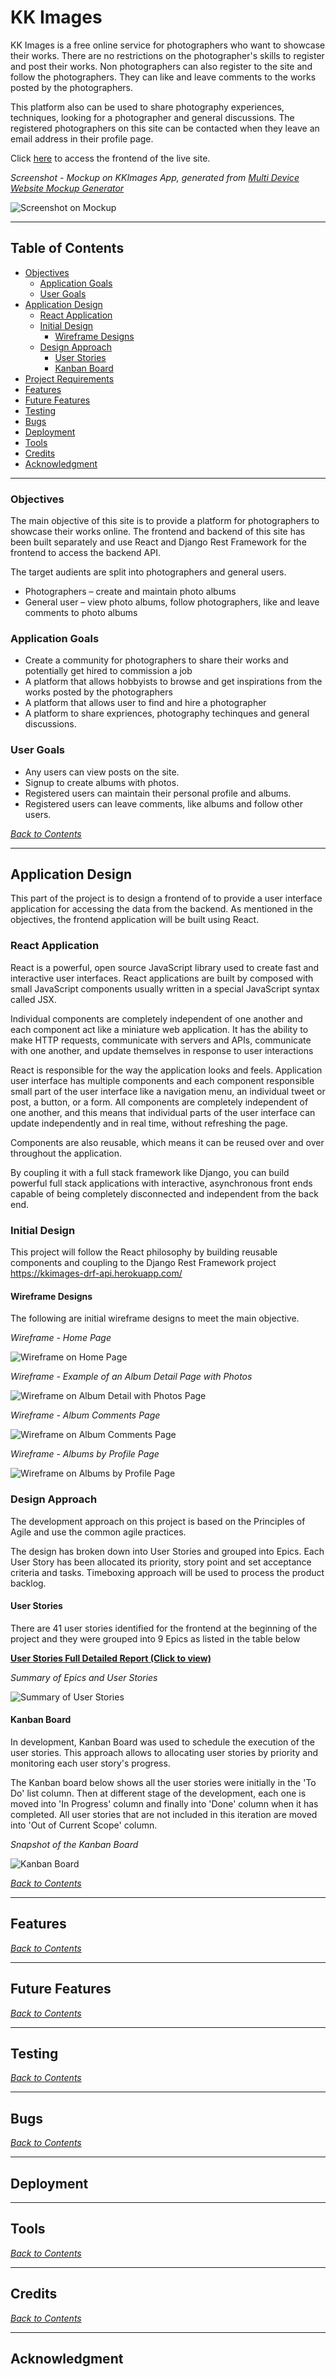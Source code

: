 # KK Images

KK Images is a free online service for photographers who want to showcase their works. There are no restrictions on the photographer's skills to register and post their works. Non photographers can also register to the site and follow the photographers. They can like and leave comments to the works posted by the photographers.

This platform also can be used to share photography experiences, techniques, looking for a photographer and general discussions. The registered photographers on this site can be contacted when they leave an email address in their profile page.

Click [here](https://kkimages.herokuapp.com/) to access the frontend of the live site.

*Screenshot - Mockup on KKImages App, generated from [Multi Device Website Mockup Generator](https://techsini.com/multi-mockup/index.php)*

![Screenshot on Mockup](readme/images/site-mockup.png)

---
## Table of Contents
* [Objectives](#objectives)
    * [Application Goals](#application-goals)
    * [User Goals](#user-goals)
* [Application Design](#application-design)
    * [React Application](#react-application)
    * [Initial Design](#initial-design)
        * [Wireframe Designs](#wireframe-designs)
    * [Design Approach](#design-approach)
        * [User Stories](#user-stories)
        * [Kanban Board](#kanban-board)
* [Project Requirements](#project-requirements)
* [Features](#features)
* [Future Features](#future-features)
* [Testing](#testing)
* [Bugs](#bugs)
* [Deployment](#deployment)
* [Tools](#tools)
* [Credits](#credits)
* [Acknowledgment](#acknowledgment)

---
### Objectives

The main objective of this site is to provide a platform for photographers to showcase their works online. The frontend and backend of this site has been built separately and use React and Django Rest Framework for the frontend to access the backend API.

The target audients are split into photographers and general users.

* Photographers – create and maintain photo albums
* General user – view photo albums, follow photographers, like and leave comments to photo albums

### Application Goals

* Create a community for photographers to share their works and potentially get hired to commission a job
* A platform that allows hobbyists to browse and get inspirations from the works posted by the photographers
* A platform that allows user to find and hire a photographer
* A platform to share expriences, photography techinques and general discussions.

### User Goals

* Any users can view posts on the site.
* Signup to create albums with photos.
* Registered users can maintain their personal profile and albums.
* Registered users can leave comments, like albums and follow other users.

*[Back to Contents](#table-of-contents)*

---
## Application Design

This part of the project is to design a frontend of to provide a user interface application for accessing the data from the backend. As mentioned in the objectives, the frontend application will be built using React.

### React Application

React is a powerful, open source JavaScript library used to create fast and interactive user interfaces. React applications are built by composed with small JavaScript components usually written in a special JavaScript syntax called JSX.

Individual components are completely independent of one another and each component act like a miniature web application. It has the ability to make HTTP requests, communicate with servers and APIs, communicate with one another, and update themselves in response to user interactions

React is responsible for the way the application looks and feels. Application user interface has multiple components and each component responsible small part of the user interface like a navigation menu, an individual tweet or post, a button, or a form. All components are completely independent of one another, and this means that individual parts of the user interface can update independently and in real time, without refreshing the page.

Components are also reusable, which means it can be reused over and over throughout the application.

By coupling it with a full stack framework like Django, you can build powerful full stack applications with interactive, asynchronous front ends capable of being completely disconnected and independent from the back end.

### Initial Design

This project will follow the React philosophy by building reusable components and coupling to the Django Rest Framework project https://kkimages-drf-api.herokuapp.com/

#### Wireframe Designs

The following are initial wireframe designs to meet the main objective.

*Wireframe - Home Page*

![Wireframe on Home Page](readme/images/wireframe-home-page.jpg)

*Wireframe - Example of an Album Detail Page with Photos*

![Wireframe on Album Detail with Photos Page](readme/images/wireframe-album-detail-page.jpg)

*Wireframe - Album Comments Page*

![Wireframe on Album Comments Page](readme/images/wireframe-album-comments-page.jpg)

*Wireframe - Albums by Profile Page*

![Wireframe on Albums by Profile Page](readme/images/wireframe-albums-by-profile-page.jpg)

### Design Approach

The development approach on this project is based on the Principles of Agile and use the common agile practices.

The design has broken down into User Stories and grouped into Epics. Each User Story has been allocated its priority, story point and set acceptance criteria and tasks. Timeboxing approach will be used to process the product backlog.

#### User Stories

There are 41 user stories identified for the frontend at the beginning of the project and they were grouped into 9 Epics as listed in the table below

**[User Stories Full Detailed Report (Click to view)](readme/user-stories/user-stories.md#user-stories)**

*Summary of Epics and User Stories*

![Summary of User Stories](readme/user-stories/frontend-user-stories-summary.jpg)

#### Kanban Board

In development, Kanban Board was used to schedule the execution of the user stories. This approach allows to allocating user stories by priority and monitoring each user story's progress.

The Kanban board below shows all the user stories were initially in the 'To Do' list column. Then at different stage of the development, each one is moved into 'In Progress' column and finally into 'Done' column when it has completed. All user stories that are not included in this iteration are moved into 'Out of Current Scope' column.

*Snapshot of the Kanban Board*

![Kanban Board](readme/images/kanban-board.png)

*[Back to Contents](#table-of-contents)*

---
## Features

*[Back to Contents](#table-of-contents)*

---
## Future Features

*[Back to Contents](#table-of-contents)*

---
## Testing

*[Back to Contents](#table-of-contents)*

---
## Bugs

*[Back to Contents](#table-of-contents)*

---
## Deployment

---
## Tools

*[Back to Contents](#table-of-contents)*

---
## Credits

*[Back to Contents](#table-of-contents)*

---
## Acknowledgment
